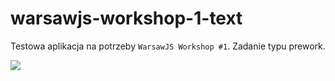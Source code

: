 # warsawjs-workshop-1-text

Testowa aplikacja na potrzeby `WarsawJS Workshop #1`. Zadanie typu prework.

![](https://warsawjs.com/static/images/logos/logo-warsawjs.svg)
